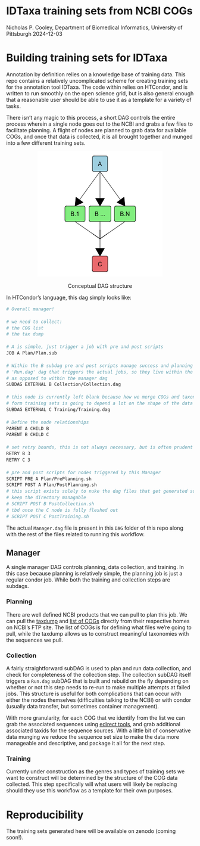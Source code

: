 IDTaxa training sets from NCBI COGs
================
Nicholas P. Cooley, Department of Biomedical Informatics, University of
Pittsburgh
2024-12-03

# Building training sets for IDTaxa

Annotation by definition relies on a knowledge base of training data.
This repo contains a relatively uncomplicated scheme for creating
training sets for the annotation tool IDTaxa. The code within relies on
HTCondor, and is written to run smoothly on the open science grid, but
is also general enough that a reasonable user should be able to use it
as a template for a variety of tasks.

There isn’t any magic to this process, a short DAG controls the entire
process wherein a single node goes out to the NCBI and grabs a few files
to facilitate planning. A flight of nodes are planned to grab data for
available COGs, and once that data is collected, it is all brought
together and munged into a few different training sets.

<div class="figure" style="text-align: center">

<img src="README_files/figure-gfm/unnamed-chunk-1-1.png" alt="Conceptual DAG structure"  />
<p class="caption">
Conceptual DAG structure
</p>

</div>

In HTCondor’s language, this dag simply looks like:

``` bash
# Overall manager!

# we need to collect:
# the COG list
# the tax dump

# A is simple, just trigger a job with pre and post scripts
JOB A Plan/Plan.sub

# Within the B subdag pre and post scripts manage success and planning of a 
# 'Run.dag' dag that triggers the actual jobs, so they live within the subdag,
# as opposed to within the manager dag
SUBDAG EXTERNAL B Collection/Collection.dag

# this node is currently left blank because how we merge COGs and taxonomies to
# form training sets is going to depend a lot on the shape of the data that we collect
SUBDAG EXTERNAL C Training/Training.dag

# Define the node relationships
PARENT A CHILD B
PARENT B CHILD C

# set retry bounds, this is not always necessary, but is often prudent
RETRY B 3
RETRY C 3

# pre and post scripts for nodes triggered by this Manager
SCRIPT PRE A Plan/PrePlanning.sh
SCRIPT POST A Plan/PostPlanning.sh
# this script exists solely to nuke the dag files that get generated so that we
# keep the directory managable
# SCRIPT POST B PostCollection.sh
# tbd once the C node is fully fleshed out
# SCRIPT POST C PostTraining.sh
```

The actual `Manager.dag` file is present in this `DAG` folder of this
repo along with the rest of the files related to running this workflow.

## Manager

A single manager DAG controls planning, data collection, and training.
In this case because planning is relatively simple, the planning job is
just a regular condor job. While both the training and collection steps
are subdags.

### Planning

There are well defined NCBI products that we can pull to plan this job.
We can pull the
[taxdump](https://ftp.ncbi.nih.gov/pub/taxonomy/new_taxdump/) and [list
of COGs](https://ftp.ncbi.nlm.nih.gov/pub/COG/) directly from their
respective homes on NCBI’s FTP site. The list of COGs is for defining
what files we’re going to pull, while the taxdump allows us to construct
meaningful taxonomies with the sequences we pull.

### Collection

A fairly straightforward subDAG is used to plan and run data collection,
and check for completeness of the collection step. The collection subDAG
itself triggers a `Run.dag` subDAG that is built and rebuild on the fly
depending on whether or not this step needs to re-run to make multiple
attempts at failed jobs. This structure is useful for both complications
that can occur with either the nodes themselves (difficulties talking to
the NCBI) or with condor (usually data transfer, but sometimes container
management).

With more granularity, for each COG that we identify from the list we
can grab the associated sequences using [edirect
tools](https://www.ncbi.nlm.nih.gov/books/NBK179288/), and grab
additional associated taxids for the sequence sources. With a little bit
of conservative data munging we reduce the sequence set size to make the
data more manageable and descriptive, and package it all for the next
step.

### Training

Currently under construction as the genres and types of training sets we
want to construct will be determined by the structure of the COG data
collected. This step specifically will what users will likely be
replacing should they use this workflow as a template for their own
purposes.

# Reproducibility

The training sets generated here will be available on zenodo (coming
soon!).

